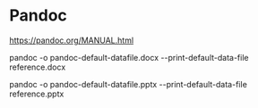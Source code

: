 # Pandoc


https://pandoc.org/MANUAL.html


pandoc -o pandoc-default-datafile.docx --print-default-data-file reference.docx

pandoc -o pandoc-default-datafile.pptx --print-default-data-file reference.pptx